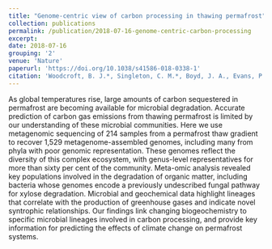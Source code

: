 ```yaml
---
title: "Genome-centric view of carbon processing in thawing permafrost"
collection: publications
permalink: /publication/2018-07-16-genome-centric-carbon-processing
excerpt:
date: 2018-07-16
grouping: '2'
venue: 'Nature'
paperurl: 'https://doi.org/10.1038/s41586-018-0338-1'
citation: 'Woodcroft, B. J.*, Singleton, C. M.*, Boyd, J. A., Evans, P. N., Emerson, J. B., Zayed, A. A. F., Hoelzle, R. D., Lamberton, T. O., McCalley, C. K., <b>Hodgkins, S. B.</b>, Wilson, R. M., Purvine, S. O., Nicora, C. D., Li, C., Frolking, S., Chanton, J. P., Crill, P. M., Saleska, S. R., Rich, V. I., &amp; Tyson, G. W. (2018). Genome-centric view of carbon processing in thawing permafrost. <i>Nature</i>, <i>560</i>(7716), 49–54. *These authors contributed equally.'
---
```


As global temperatures rise, large amounts of carbon sequestered in permafrost are becoming available for microbial degradation. Accurate prediction of carbon gas emissions from thawing permafrost is limited by our understanding of these microbial communities. Here we use metagenomic sequencing of 214 samples from a permafrost thaw gradient to recover 1,529 metagenome-assembled genomes, including many from phyla with poor genomic representation. These genomes reflect the diversity of this complex ecosystem, with genus-level representatives for more than sixty per cent of the community. Meta-omic analysis revealed key populations involved in the degradation of organic matter, including bacteria whose genomes encode a previously undescribed fungal pathway for xylose degradation. Microbial and geochemical data highlight lineages that correlate with the production of greenhouse gases and indicate novel syntrophic relationships. Our findings link changing biogeochemistry to specific microbial lineages involved in carbon processing, and provide key information for predicting the effects of climate change on permafrost systems.
